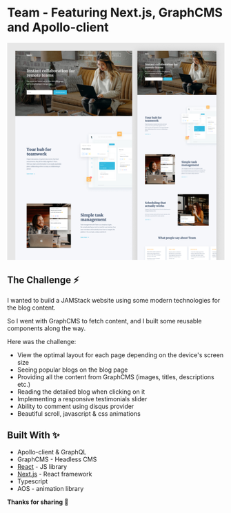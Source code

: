 # Team - Featuring Next.js, GraphCMS and Apollo-client

![Team design preview image](./public/design/team-design.png)

## The Challenge ⚡️

I wanted to build a JAMStack website using some modern technologies for the blog content. 

So I went with GraphCMS to fetch content, and I built some reusable components along the way.

Here was the challenge:

- View the optimal layout for each page depending on the device's screen size
- Seeing popular blogs on the blog page
- Providing all the content from GraphCMS (images, titles, descriptions etc.)
- Reading the detailed blog when clicking on it
- Implementing a responsive testimonials slider
- Ability to comment using disqus provider
- Beautiful scroll, javascript & css animations

## Built With ✨

- Apollo-client & GraphQL
- GraphCMS - Headless CMS
- [React](https://reactjs.org/) - JS library
- [Next.js](https://nextjs.org/) - React framework
- Typescript
- AOS - animation library

**Thanks for sharing** 🚀
